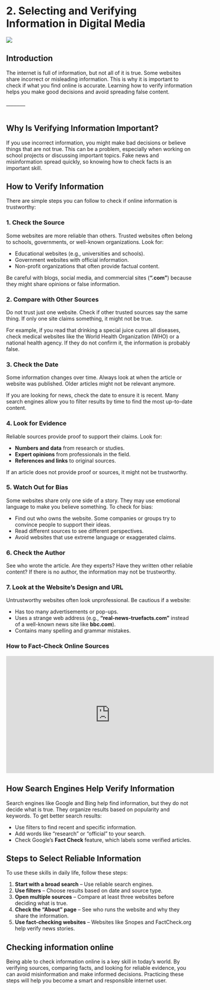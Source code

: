 # 2. Selecting and Verifying Information in Digital Media

<img src="images/verification.jpg" class="header">

## Introduction

The internet is full of information, but not all of it is true. Some websites share incorrect or misleading information. This is why it is important to check if what you find online is accurate. Learning how to verify information helps you make good decisions and avoid spreading false content.

<div class="glightbox">
  <a href="slides/unit3-2/Diapositiva1.jpeg" class="glightbox">
    <img src="slides/unit3-2/Diapositiva1.jpeg" alt="" />
  </a>
    <a href="slides/unit3-2/Diapositiva2.jpeg" class="glightbox hidden">
    <img src="slides/unit3-2/Diapositiva2.jpeg" alt="" />
  </a>
  </a>
  <a href="slides/unit3-2/Diapositiva3.jpeg" class="glightbox hidden">
    <img src="slides/unit3-2/Diapositiva3.jpeg" alt="" />
  </a>
  <a href="slides/unit3-2/Diapositiva4.jpeg" class="glightbox hidden">
    <img src="slides/unit3-2/Diapositiva4.jpeg" alt="" />
  </a>
  <a href="slides/unit3-2/Diapositiva5.jpeg" class="glightbox hidden">
    <img src="slides/unit3-2/Diapositiva5.jpeg" alt="" />
  </a>
  <a href="slides/unit3-2/Diapositiva6.jpeg" class="glightbox hidden">
    <img src="slides/unit3-2/Diapositiva6.jpeg" alt="" />
  </a>
  <a href="slides/unit3-2/Diapositiva7.jpeg" class="glightbox hidden">
    <img src="slides/unit3-2/Diapositiva7.jpeg" alt="" />
  </a>
  <a href="slides/unit3-2/Diapositiva8.jpeg" class="glightbox hidden">
    <img src="slides/unit3-2/Diapositiva8.jpeg" alt="" />
  </a>
  <a href="slides/unit3-2/Diapositiva9.jpeg" class="glightbox hidden">
    <img src="slides/unit3-2/Diapositiva9.jpeg" alt="" />
  </a>
  <a href="slides/unit3-2/Diapositiva10.jpeg" class="glightbox hidden">
    <img src="slides/unit3-2/Diapositiva10.jpeg" alt="" />
  </a>
    <a href="slides/unit3-2/Diapositiva11.jpeg" class="glightbox hidden">
    <img src="slides/unit3-2/Diapositiva11.jpeg" alt="" />
  </a>
    <a href="slides/unit3-2/Diapositiva12.jpeg" class="glightbox hidden">
    <img src="slides/unit3-2/Diapositiva12.jpeg" alt="" />
  </a>
    <a href="slides/unit3-2/Diapositiva13.jpeg" class="glightbox hidden">
    <img src="slides/unit3-2/Diapositiva13.jpeg" alt="" />
  </a>
    <a href="slides/unit3-2/Diapositiva14.jpeg" class="glightbox hidden">
    <img src="slides/unit3-2/Diapositiva14.jpeg" alt="" />
  </a>
</div>

<br/>

## Why Is Verifying Information Important?

If you use incorrect information, you might make bad decisions or believe things that are not true. This can be a problem, especially when working on school projects or discussing important topics. Fake news and misinformation spread quickly, so knowing how to check facts is an important skill.

## How to Verify Information

There are simple steps you can follow to check if online information is trustworthy:

### 1. **Check the Source**

Some websites are more reliable than others. Trusted websites often belong to schools, governments, or well-known organizations. Look for:

- Educational websites (e.g., universities and schools).
- Government websites with official information.
- Non-profit organizations that often provide factual content.

Be careful with blogs, social media, and commercial sites (**“.com”**) because they might share opinions or false information.

### 2. **Compare with Other Sources**

Do not trust just one website. Check if other trusted sources say the same thing. If only one site claims something, it might not be true.

For example, if you read that drinking a special juice cures all diseases, check medical websites like the World Health Organization (WHO) or a national health agency. If they do not confirm it, the information is probably false.

### 3. **Check the Date**

Some information changes over time. Always look at when the article or website was published. Older articles might not be relevant anymore.

If you are looking for news, check the date to ensure it is recent. Many search engines allow you to filter results by time to find the most up-to-date content.

### 4. **Look for Evidence**

Reliable sources provide proof to support their claims. Look for:

- **Numbers and data** from research or studies.
- **Expert opinions** from professionals in the field.
- **References and links** to original sources.

If an article does not provide proof or sources, it might not be trustworthy.

### 5. **Watch Out for Bias**
Some websites share only one side of a story. They may use emotional language to make you believe something. To check for bias:

- Find out who owns the website. Some companies or groups try to convince people to support their ideas.
- Read different sources to see different perspectives.
- Avoid websites that use extreme language or exaggerated claims.

### 6. **Check the Author**

See who wrote the article. Are they experts? Have they written other reliable content? If there is no author, the information may not be trustworthy.

### 7. **Look at the Website’s Design and URL**

Untrustworthy websites often look unprofessional. Be cautious if a website:

- Has too many advertisements or pop-ups.
- Uses a strange web address (e.g., **“real-news-truefacts.com”** instead of a well-known news site like **bbc.com**).
- Contains many spelling and grammar mistakes.

### How to Fact-Check Online Sources

<iframe width="560" height="315" src="https://www.youtube.com/embed/Kim9ujIU874?si=Cz0MP6Yon-X7bPsZ" title="YouTube video player" frameborder="0" allow="accelerometer; autoplay; clipboard-write; encrypted-media; gyroscope; picture-in-picture; web-share" referrerpolicy="strict-origin-when-cross-origin" allowfullscreen></iframe>

<br/>

## How Search Engines Help Verify Information

Search engines like Google and Bing help find information, but they do not decide what is true. They organize results based on popularity and keywords. To get better search results:

- Use filters to find recent and specific information.
- Add words like “research” or “official” to your search.
- Check Google’s **Fact Check** feature, which labels some verified articles.

## Steps to Select Reliable Information

To use these skills in daily life, follow these steps:

1. **Start with a broad search** – Use reliable search engines.
2. **Use filters** – Choose results based on date and source type.
3. **Open multiple sources** – Compare at least three websites before deciding what is true.
4. **Check the “About” page** – See who runs the website and why they share the information.
5. **Use fact-checking websites** – Websites like Snopes and FactCheck.org help verify news stories.

## Checking information online

Being able to check information online is a key skill in today’s world. By verifying sources, comparing facts, and looking for reliable evidence, you can avoid misinformation and make informed decisions. Practicing these steps will help you become a smart and responsible internet user.

